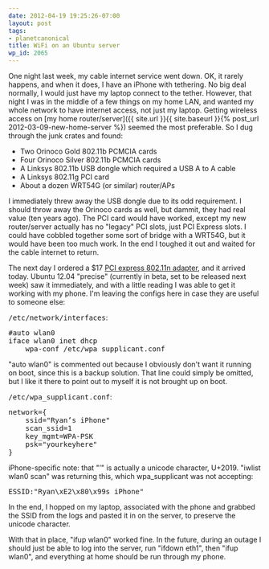 ```yaml
---
date: 2012-04-19 19:25:26-07:00
layout: post
tags:
- planetcanonical
title: WiFi on an Ubuntu server
wp_id: 2065
---
```

One night last week, my cable internet service went down. OK, it rarely happens, and when it does, I have an iPhone with tethering. No big deal normally, I would just have my laptop connect to the tether. However, that night I was in the middle of a few things on my home LAN, and wanted my whole network to have internet access, not just my laptop. Getting wireless access on [my home router/server]({{ site.url }}{{ site.baseurl }}{% post_url 2012-03-09-new-home-server %}) seemed the most preferable. So I dug through the junk crates and found:

  * Two Orinoco Gold 802.11b PCMCIA cards
  * Four Orinoco Silver 802.11b PCMCIA cards
  * A Linksys 802.11b USB dongle which required a USB A to A cable
  * A Linksys 802.11g PCI card
  * About a dozen WRT54G (or similar) router/APs

I immediately threw away the USB dongle due to its odd requirement. I should throw away the Orinoco cards as well, but dammit, they had real value (ten years ago). The PCI card would have worked, except my new router/server actually has no "legacy" PCI slots, just PCI Express slots. I could have cobbled together some sort of bridge with a WRT54G, but it would have been too much work. In the end I toughed it out and waited for the cable internet to return.

The next day I ordered a $17 [PCI express 802.11n adapter](http://www.newegg.com/Product/Product.aspx?Item=N82E16833166063), and it arrived today. Ubuntu 12.04 "precise" (currently in beta, set to be released next week) saw it immediately, and with a little reading I was able to get it working with my phone. I'm leaving the configs here in case they are useful to someone else:

<tt>/etc/network/interfaces</tt>:

<pre>#auto wlan0
iface wlan0 inet dhcp
    wpa-conf /etc/wpa_supplicant.conf</pre>

"auto wlan0" is commented out because I obviously don't want it running on boot, since this is a backup solution. That line could simply be omitted, but I like it there to point out to myself it is not brought up on boot.

<tt>/etc/wpa_supplicant.conf</tt>:

<pre>network={
    ssid="Ryan’s iPhone"
    scan_ssid=1
    key_mgmt=WPA-PSK
    psk="yourkeyhere"
}</pre>

iPhone-specific note: that "’" is actually a unicode character, U+2019. "iwlist wlan0 scan" was returning this, which wpa_supplicant was not accepting:

<pre>ESSID:"Ryan\xE2\x80\x99s iPhone"</pre>

In the end, I hopped on my laptop, associated with the phone and grabbed the SSID from the logs and pasted it in on the server, to preserve the unicode character.

With that in place, "ifup wlan0" worked fine. In the future, during an outage I should just be able to log into the server, run "ifdown eth1", then "ifup wlan0", and everything at home should be run through my phone.
